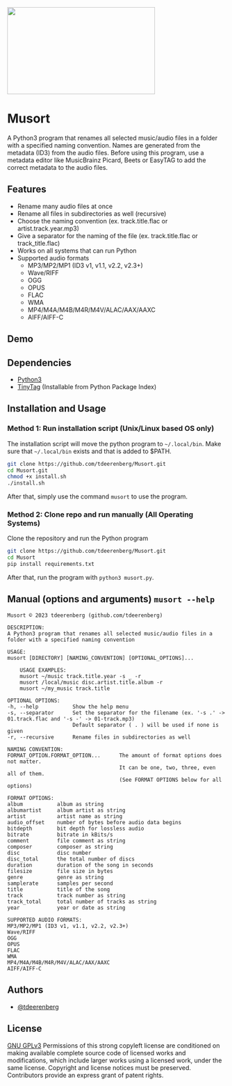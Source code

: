 <img src="https://user-images.githubusercontent.com/113618658/214139255-c81222c9-48a2-46c9-a509-3e613d390d55.jpg" width="340" height="200" />

# Musort

A Python3 program that renames all selected music/audio files in a folder with a specified naming convention. Names are generated from the metadata (ID3) from the audio files. Before using this program, use a metadata editor like MusicBrainz Picard, Beets or EasyTAG to add the correct metadata to the audio files.

## Features

* Rename many audio files at once
* Rename all files in subdirectories as well (recursive)
* Choose the naming convention (ex. track.title.flac or artist.track.year.mp3)
* Give a separator for the naming of the file (ex. track.title.flac or track_title.flac)
* Works on all systems that can run Python
* Supported audio formats  
  * MP3/MP2/MP1 (ID3 v1, v1.1, v2.2, v2.3+)
  * Wave/RIFF
  * OGG
  * OPUS
  * FLAC
  * WMA
  * MP4/M4A/M4B/M4R/M4V/ALAC/AAX/AAXC
  * AIFF/AIFF-C
  
## Demo


## Dependencies
- [Python3](https://www.python.org/)
- [TinyTag](https://pypi.org/project/tinytag/) (Installable from Python Package Index)
## Installation and Usage

### Method 1: Run installation script (Unix/Linux based OS only)
The installation script will move the python program to `~/.local/bin`. Make sure that `~/.local/bin` exists and that is added to $PATH.
``` Bash
git clone https://github.com/tdeerenberg/Musort.git
cd Musort.git
chmod +x install.sh
./install.sh
```
After that, simply use the command `musort` to use the program.
### Method 2: Clone repo and run manually (All Operating Systems)
Clone the repository and run the Python program
``` Bash
git clone https://github.com/tdeerenberg/Musort.git
cd Musort
pip install requirements.txt
```
After that, run the program with `python3 musort.py`.
## Manual (options and arguments) `musort --help`
```
Musort © 2023 tdeerenberg (github.com/tdeerenberg)

DESCRIPTION:
A Python3 program that renames all selected music/audio files in a folder with a specified naming convention

USAGE:
musort [DIRECTORY] [NAMING_CONVENTION] [OPTIONAL_OPTIONS]...

    USAGE EXAMPLES:
    musort ~/music track.title.year -s _ -r
    musort /local/music disc.artist.title.album -r
    musort ~/my_music track.title

OPTIONAL OPTIONS:
-h, --help           Show the help menu
-s, --separator      Set the separator for the filename (ex. '-s .' -> 01.track.flac and '-s -' -> 01-track.mp3)
                     Default separator ( . ) will be used if none is given
-r, --recursive      Rename files in subdirectories as well

NAMING CONVENTION:
FORMAT_OPTION.FORMAT_OPTION...      The amount of format options does not matter.
                                    It can be one, two, three, even all of them.
                                    (See FORMAT OPTIONS below for all options)

FORMAT OPTIONS:
album           album as string
albumartist     album artist as string
artist          artist name as string
audio_offset    number of bytes before audio data begins
bitdepth        bit depth for lossless audio
bitrate         bitrate in kBits/s
comment         file comment as string
composer        composer as string 
disc            disc number
disc_total      the total number of discs
duration        duration of the song in seconds
filesize        file size in bytes
genre           genre as string
samplerate      samples per second
title           title of the song
track           track number as string
track_total     total number of tracks as string
year            year or date as string

SUPPORTED AUDIO FORMATS:
MP3/MP2/MP1 (ID3 v1, v1.1, v2.2, v2.3+)
Wave/RIFF
OGG
OPUS
FLAC
WMA
MP4/M4A/M4B/M4R/M4V/ALAC/AAX/AAXC
AIFF/AIFF-C
```
## Authors

- [@tdeerenberg](https://www.github.com/tdeerenberg)

## License

[GNU GPLv3](https://choosealicense.com/licenses/gpl-3.0/)
Permissions of this strong copyleft license are conditioned on making available complete source code of licensed works and modifications, which include larger works using a licensed work, under the same license. Copyright and license notices must be preserved. Contributors provide an express grant of patent rights. 
